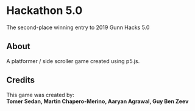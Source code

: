 # Hackathon 5.0
The second-place winning entry to 2019 Gunn Hacks 5.0

## About
A platformer / side scroller game created using p5.js.

## Credits
This game was created by: <br>
**Tomer Sedan, Martin Chapero-Merino, Aaryan Agrawal, Guy Ben Zeev**

